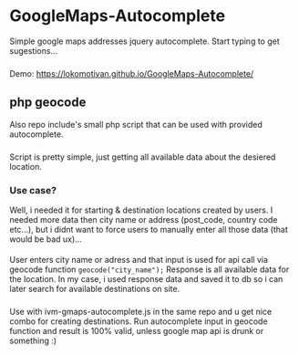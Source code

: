 # GoogleMaps-Autocomplete
Simple google maps addresses jquery autocomplete. Start typing to get sugestions...
###
Demo: https://lokomotivan.github.io/GoogleMaps-Autocomplete/

## php geocode
Also repo include's small php script that can be used with provided autocomplete.
###
Script is pretty simple, just getting all available data about the desiered location.
### Use case?
Well, i needed it for starting & destination locations created by users. I needed more data then city name or address (post_code, country code etc...),
but i didnt want to force users to manually enter all those data (that would be bad ux)...
####
User enters city name or adress and that input is used for api call via geocode function `geocode("city_name");`
Response is all available data for the location.
In my case, i used response data and saved it to db so i can later search for available destinations on site.
###
Use with ivm-gmaps-autocomplete.js in the same repo and u get nice combo for creating destinations.
Run autocomplete input in geocode function and result is 100% valid, unless google map api is drunk or something :)
